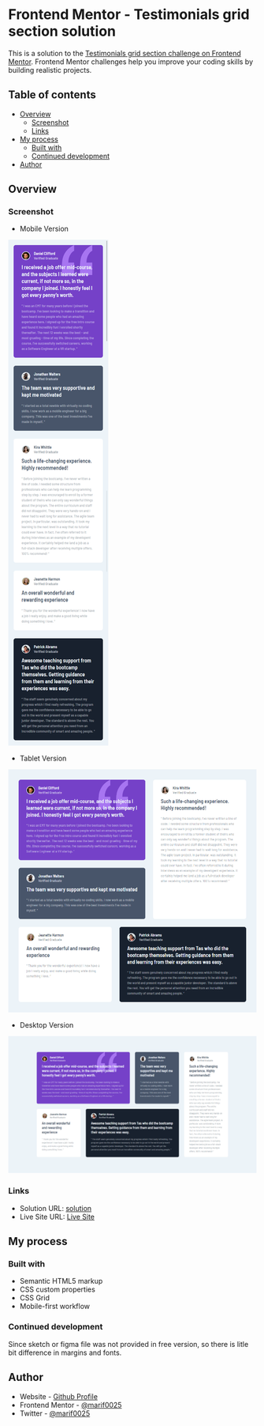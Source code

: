 # Frontend Mentor - Testimonials grid section solution

This is a solution to the [Testimonials grid section challenge on Frontend Mentor](https://www.frontendmentor.io/challenges/testimonials-grid-section-Nnw6J7Un7). Frontend Mentor challenges help you improve your coding skills by building realistic projects. 

## Table of contents

- [Overview](#overview)
  - [Screenshot](#screenshot)
  - [Links](#links)
- [My process](#my-process)
  - [Built with](#built-with)
  - [Continued development](#continued-development)
- [Author](#author)

## Overview
### Screenshot

- Mobile Version

![](./ss-mobile.png)

- Tablet Version

![](./ss-tablet.png)

- Desktop Version

![](./ss-desktop.png)


### Links

- Solution URL: [solution](https://www.frontendmentor.io/solutions/responsive-testimonial-design-using-css-grid-5th2bfnKE)
- Live Site URL: [Live Site](https://marif0025.github.io/testimonial-grid-template/)

## My process

### Built with

- Semantic HTML5 markup
- CSS custom properties
- CSS Grid
- Mobile-first workflow

### Continued development

Since sketch or figma file was not provided in free version, so there is litle bit difference in margins and fonts.

## Author

- Website - [Github Profile](https://github.com/marif0025)
- Frontend Mentor - [@marif0025](https://www.frontendmentor.io/profile/marif0025)
- Twitter - [@marif0025](https://www.twitter.com/marif0025)

